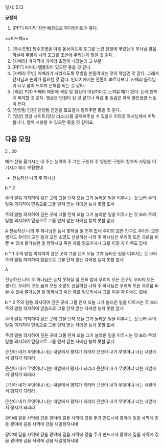 일시: 5.13

**긍정적**
1.  [PPT] 마지막 자연 배경으로 하이라이트가 좋다.

==피드백==
1. [특수조명] 특수조명을 더욱 돋보이도록 포그를 느린 찬양에 뿌렸는데 목사님 말씀하실때 뿌옇게 나와 포그를 초반에 뿌리는게 맞을 것 같다. 
2. [카메라] 마지막에 카메라 초점이 나갔는데 그 부분 
3. [PPT]  피피티 탬플릿이 있으면 좋을 것 같다. 
4. [카메라 무빙] 카메라가 사라지도록 무빙을 만들어내는 것이 핵심인 것 같다. 그래서 간사님과 논의가 필요할 것 같다. 인터치에서는 전환이 빠르다보니, 카메라 움직임이 너무 많이 느껴져 은혜를 막는 것 같다. 
5. [색감] P20 카메라 때문에 색감 및 질감이 이상하다고 느껴질 때가 있다. 눈에 안띄게 해야할 것 같다. 앵글은 안정이 된 것 같으나 색감 및 질감은 아직 불안정한 느낌이 든다. 
6. [찬양팀 인원] 찬양팀 인원을 토요일에 알려주면 좋을 것 같다. 
7. [영상] 영상 사이트(영상 리소스)를 공유해주실 수 있을지 이의영 목사님께서 여쭤봅니다. 함께 사용할 수 있으면 좋을 것 같아요.

## 다음 모임 
5 . 20

 




예수 산을 옮기시는
내 주는 능력의 주 그는 구원의 주
영원한 구원의 창조자
사망을 이기시고 예수 부활했네


- 전능하신 나의 주 하나님

b * 2

주의 말씀 의지하여
깊은 곳에 그물 던져
오늘 그가 놀라운 일을 이루시는 것 보라
주의 말씀 의지하여
믿음으로 그물 던져
믿는 자에겐 능치 못함 없네

주의 말씀 의지하여
깊은 곳에 그물 던져
오늘 그가 놀라운 일을 이루시는 것 보라
주의 말씀 의지하여
믿음으로 그물 던져
믿는 자에겐 능치 못함 없네

A
전능하신 나의 주 하나님은
능치 못하실 일 전혀 없네
우리의 모든 간구도
우리의 모든 생각도
우리의 모든 꿈과 모든 소망도
신실하신 나의 주 하나님은
우리의 모든 괴로움 바꿀 수 있네
불가능한 일 행하시고
죽은 자를 일으키시니
그를 이길 자 아무도 없네

b * 1
주의 말씀 의지하여
깊은 곳에 그물 던져
오늘 그가 놀라운 일을 이루시는 것 보라
주의 말씀 의지하여
믿음으로 그물 던져
믿는 자에겐 능치 못함 없네

A

전능하신 나의 주 하나님은
능치 못하실 일 전혀 없네
우리의 모든 간구도
우리의 모든 생각도
우리의 모든 꿈과 모든 소망도
신실하신 나의 주 하나님은
우리의 모든 괴로움 바꿀 수 있네
불가능한 일 행하시고
죽은 자를 일으키시니
그를 이길 자 아무도 없네

b * 3
주의 말씀 의지하여
깊은 곳에 그물 던져
오늘 그가 놀라운 일을 이루시는 것 보라
주의 말씀 의지하여
믿음으로 그물 던져
믿는 자에겐 능치 못함 없네

주의 말씀 의지하여
깊은 곳에 그물 던져
오늘 그가 놀라운 일을 이루시는 것 보라
주의 말씀 의지하여
믿음으로 그물 던져
믿는 자에겐 능치 못함 없네

주의 말씀 의지하여
깊은 곳에 그물 던져
오늘 그가 놀라운 일을 이루시는 것 보라
주의 말씀 의지하여
믿음으로 그물 던져
믿는 자에겐 능치 못함 없네

큰산아 네가 무엇이냐 너는 내앞에서 평지가 되리라
큰산아 내가 무엇이냐 너는 내앞에서 평지가 되리라

큰산아 네가 무엇이냐 너는 내앞에서 평지가 되리라
큰산아 내가 무엇이냐 너는 내앞에서 평지가 되리라

큰산아 네가 무엇이냐 너는 내앞에서 평지가 되리라
큰산아 내가 무엇이냐 너는 내앞에서 평지가 되리라

큰산아 네가 무엇이냐 너는 내앞에서 평지가 되리라
큰산아 내가 무엇이냐 너는 내앞에서 평지가 되리라

광야에 길을 사막에 강을 광야에 길을 사막에 강을 주가 만드시네
광야에 길을 사막에 강을 광야에 길을 사막에 강을 새일행하시네 

광야에 길을 사막에 강을 광야에 길을 사막에 강을 주가 만드시네
광야에 길을 사막에 강을 광야에 길을 사막에 강을 새일행하시네 






